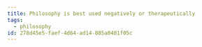 ```yaml
---
title: Philosophy is best used negatively or therapeutically
tags:
  - philosophy
id: 278d45e5-faef-4d64-ad14-085a0401f05c
---
```


